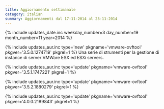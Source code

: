 ```yaml
---
title: Aggiornamento settimanale
category: italian
summary: Aggiornamenti dal 17-11-2014 al 23-11-2014
---
```


{% include updates_date.inc weekday_number=3 day_number=19 month_number=11 year=2014 %}

{% include updates_aur.inc type='new' pkgname='vmware-ovftool' pkgver='3.5.0.1274719' pkgrel=1 %}
Una serie di strumenti per la gestione di instance di server VMWare ESX ed ESXi servers.

{% include updates_aur.inc type='update' pkgname='vmware-ovftool' pkgver='3.5.1.1747221' pkgrel=1 %}

{% include updates_aur.inc type='update' pkgname='vmware-ovftool' pkgver='3.5.2.1880279' pkgrel=1 %}

{% include updates_aur.inc type='update' pkgname='vmware-ovftool' pkgver='4.0.0.2189843' pkgrel=1 %}
